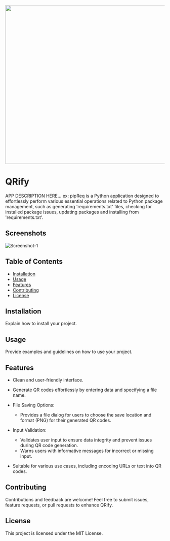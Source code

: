 <p align="center"> 
  <img width="660" height="500" src="INSERT.IMAGE.URL.HERE.png"> 
</p> 

# QRify 

APP DESCRIPTION HERE... ex: pipReq is a Python application designed to effortlessly perform various essential operations related to Python package management, such as generating 'requirements.txt' files, checking for installed package issues, updating packages and installing from 'requirements.txt'. 

## Screenshots 

<img src="INSERT.SCREENSHOT.IMAGE.URL.HERE.png" alt="Screenshot-1" border="0"> 

## Table of Contents 

- [Installation](#installation) 
- [Usage](#usage) 
- [Features](#features) 
- [Contributing](#contributing) 
- [License](#license) 

## Installation 

Explain how to install your project. 

## Usage 

Provide examples and guidelines on how to use your project. 

## Features 

- Clean and user-friendly interface.

- Generate QR codes effortlessly by entering data and specifying a file name.

- File Saving Options:
  - Provides a file dialog for users to choose the save location and format (PNG) for their generated QR codes.

- Input Validation:
  - Validates user input to ensure data integrity and prevent issues during QR code generation.
  - Warns users with informative messages for incorrect or missing input.

- Suitable for various use cases, including encoding URLs or text into QR codes. 

## Contributing 

Contributions and feedback are welcome! Feel free to submit issues, feature requests, or pull requests to enhance QRify. 

## License 

This project is licensed under the MIT License. 